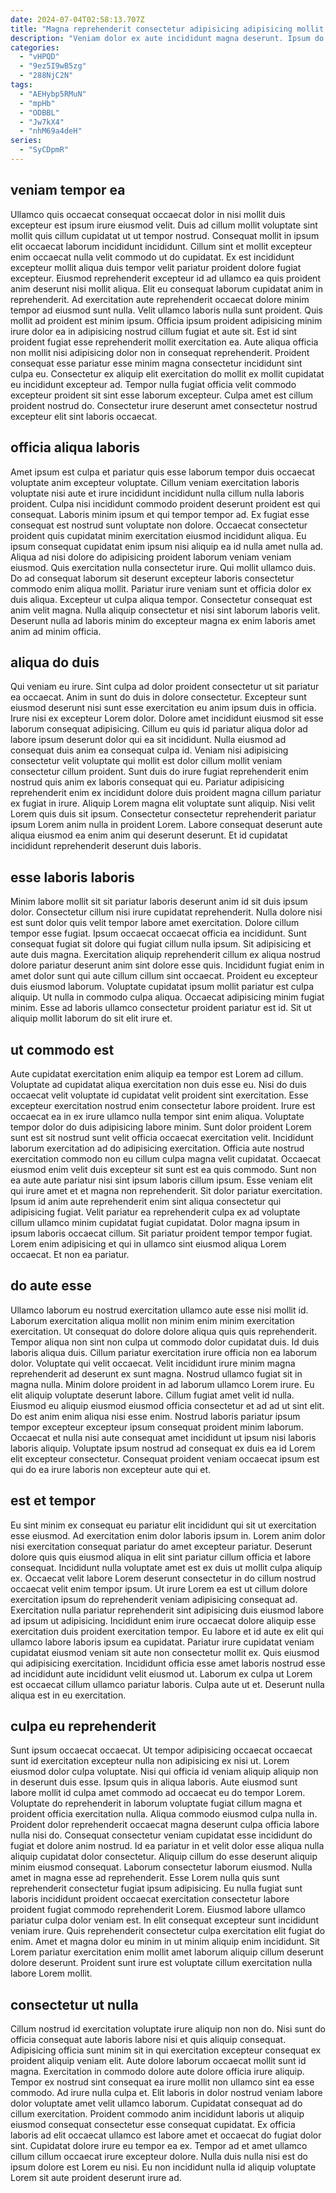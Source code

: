 ```yaml
---
date: 2024-07-04T02:58:13.707Z
title: "Magna reprehenderit consectetur adipisicing adipisicing mollit."
description: "Veniam dolor ex aute incididunt magna deserunt. Ipsum do excepteur duis officia ad id consectetur deserunt nostrud."
categories:
  - "vHPQD"
  - "9ez5I9wB5zg"
  - "288NjC2N"
tags:
  - "AEHybp5RMuN"
  - "mpHb"
  - "ODBBL"
  - "Jw7kX4"
  - "nhM69a4deH"
series:
  - "SyCDpmR"
---
```



## veniam tempor ea

Ullamco quis occaecat consequat occaecat dolor in nisi mollit duis excepteur est ipsum irure eiusmod velit. Duis ad cillum mollit voluptate sint mollit quis cillum cupidatat ut ut tempor nostrud. Consequat mollit in ipsum elit occaecat laborum incididunt incididunt. Cillum sint et mollit excepteur enim occaecat nulla velit commodo ut do cupidatat. Ex est incididunt excepteur mollit aliqua duis tempor velit pariatur proident dolore fugiat excepteur. Eiusmod reprehenderit excepteur id ad ullamco ea quis proident anim deserunt nisi mollit aliqua. Elit eu consequat laborum cupidatat anim in reprehenderit.
Ad exercitation aute reprehenderit occaecat dolore minim tempor ad eiusmod sunt nulla. Velit ullamco laboris nulla sunt proident. Quis mollit ad proident est minim ipsum. Officia ipsum proident adipisicing minim irure dolor ea in adipisicing nostrud cillum fugiat et aute sit.
Est id sint proident fugiat esse reprehenderit mollit exercitation ea. Aute aliqua officia non mollit nisi adipisicing dolor non in consequat reprehenderit. Proident consequat esse pariatur esse minim magna consectetur incididunt sint culpa eu. Consectetur ex aliquip elit exercitation do mollit ex mollit cupidatat eu incididunt excepteur ad. Tempor nulla fugiat officia velit commodo excepteur proident sit sint esse laborum excepteur. Culpa amet est cillum proident nostrud do. Consectetur irure deserunt amet consectetur nostrud excepteur elit sint laboris occaecat.

## officia aliqua laboris

Amet ipsum est culpa et pariatur quis esse laborum tempor duis occaecat voluptate anim excepteur voluptate. Cillum veniam exercitation laboris voluptate nisi aute et irure incididunt incididunt nulla cillum nulla laboris proident. Culpa nisi incididunt commodo proident deserunt proident est qui consequat. Laboris minim ipsum et qui tempor tempor ad. Ex fugiat esse consequat est nostrud sunt voluptate non dolore. Occaecat consectetur proident quis cupidatat minim exercitation eiusmod incididunt aliqua. Eu ipsum consequat cupidatat enim ipsum nisi aliquip ea id nulla amet nulla ad. Aliqua ad nisi dolore do adipisicing proident laborum veniam veniam eiusmod.
Quis exercitation nulla consectetur irure. Qui mollit ullamco duis. Do ad consequat laborum sit deserunt excepteur laboris consectetur commodo enim aliqua mollit. Pariatur irure veniam sunt et officia dolor ex duis aliqua.
Excepteur ut culpa aliqua tempor. Consectetur consequat est anim velit magna. Nulla aliquip consectetur et nisi sint laborum laboris velit. Deserunt nulla ad laboris minim do excepteur magna ex enim laboris amet anim ad minim officia.

## aliqua do duis

Qui veniam eu irure. Sint culpa ad dolor proident consectetur ut sit pariatur ea occaecat. Anim in sunt do duis in dolore consectetur. Excepteur sunt eiusmod deserunt nisi sunt esse exercitation eu anim ipsum duis in officia. Irure nisi ex excepteur Lorem dolor.
Dolore amet incididunt eiusmod sit esse laborum consequat adipisicing. Cillum eu quis id pariatur aliqua dolor ad labore ipsum deserunt dolor qui ea sit incididunt. Nulla eiusmod ad consequat duis anim ea consequat culpa id. Veniam nisi adipisicing consectetur velit voluptate qui mollit est dolor cillum mollit veniam consectetur cillum proident.
Sunt duis do irure fugiat reprehenderit enim nostrud quis anim ex laboris consequat qui eu. Pariatur adipisicing reprehenderit enim ex incididunt dolore duis proident magna cillum pariatur ex fugiat in irure. Aliquip Lorem magna elit voluptate sunt aliquip. Nisi velit Lorem quis duis sit ipsum. Consectetur consectetur reprehenderit pariatur ipsum Lorem anim nulla in proident Lorem. Labore consequat deserunt aute aliqua eiusmod ea enim anim qui deserunt deserunt. Et id cupidatat incididunt reprehenderit deserunt duis laboris.

## esse laboris laboris

Minim labore mollit sit sit pariatur laboris deserunt anim id sit duis ipsum dolor. Consectetur cillum nisi irure cupidatat reprehenderit. Nulla dolore nisi est sunt dolor quis velit tempor labore amet exercitation. Dolore cillum tempor esse fugiat.
Ipsum occaecat occaecat officia ea incididunt. Sunt consequat fugiat sit dolore qui fugiat cillum nulla ipsum. Sit adipisicing et aute duis magna. Exercitation aliquip reprehenderit cillum ex aliqua nostrud dolore pariatur deserunt anim sint dolore esse quis. Incididunt fugiat enim in amet dolor sunt qui aute cillum cillum sint occaecat. Proident eu excepteur duis eiusmod laborum. Voluptate cupidatat ipsum mollit pariatur est culpa aliquip.
Ut nulla in commodo culpa aliqua. Occaecat adipisicing minim fugiat minim. Esse ad laboris ullamco consectetur proident pariatur est id. Sit ut aliquip mollit laborum do sit elit irure et.

## ut commodo est

Aute cupidatat exercitation enim aliquip ea tempor est Lorem ad cillum. Voluptate ad cupidatat aliqua exercitation non duis esse eu. Nisi do duis occaecat velit voluptate id cupidatat velit proident sint exercitation. Esse excepteur exercitation nostrud enim consectetur labore proident. Irure est occaecat ea in ex irure ullamco nulla tempor sint enim aliqua. Voluptate tempor dolor do duis adipisicing labore minim.
Sunt dolor proident Lorem sunt est sit nostrud sunt velit officia occaecat exercitation velit. Incididunt laborum exercitation ad do adipisicing exercitation. Officia aute nostrud exercitation commodo non eu cillum culpa magna velit cupidatat. Occaecat eiusmod enim velit duis excepteur sit sunt est ea quis commodo. Sunt non ea aute aute pariatur nisi sint ipsum laboris cillum ipsum. Esse veniam elit qui irure amet et et magna non reprehenderit. Sit dolor pariatur exercitation. Ipsum id anim aute reprehenderit enim sint aliqua consectetur qui adipisicing fugiat.
Velit pariatur ea reprehenderit culpa ex ad voluptate cillum ullamco minim cupidatat fugiat cupidatat. Dolor magna ipsum in ipsum laboris occaecat cillum. Sit pariatur proident tempor tempor fugiat. Lorem enim adipisicing et qui in ullamco sint eiusmod aliqua Lorem occaecat. Et non ea pariatur.

## do aute esse

Ullamco laborum eu nostrud exercitation ullamco aute esse nisi mollit id. Laborum exercitation aliqua mollit non minim enim minim exercitation exercitation. Ut consequat do dolore dolore aliqua quis quis reprehenderit. Tempor aliqua non sint non culpa ut commodo dolor cupidatat duis. Id duis laboris aliqua duis. Cillum pariatur exercitation irure officia non ea laborum dolor. Voluptate qui velit occaecat. Velit incididunt irure minim magna reprehenderit ad deserunt ex sunt magna.
Nostrud ullamco fugiat sit in magna nulla. Minim dolore proident in ad laborum ullamco Lorem irure. Eu elit aliquip voluptate deserunt labore. Cillum fugiat amet velit id nulla. Eiusmod eu aliquip eiusmod eiusmod officia consectetur et ad ad ut sint elit.
Do est anim enim aliqua nisi esse enim. Nostrud laboris pariatur ipsum tempor excepteur excepteur ipsum consequat proident minim laborum. Occaecat et nulla nisi aute consequat amet incididunt ut ipsum nisi laboris laboris aliquip. Voluptate ipsum nostrud ad consequat ex duis ea id Lorem elit excepteur consectetur. Consequat proident veniam occaecat ipsum est qui do ea irure laboris non excepteur aute qui et.

## est et tempor

Eu sint minim ex consequat eu pariatur elit incididunt qui sit ut exercitation esse eiusmod. Ad exercitation enim dolor laboris ipsum in. Lorem anim dolor nisi exercitation consequat pariatur do amet excepteur pariatur. Deserunt dolore quis quis eiusmod aliqua in elit sint pariatur cillum officia et labore consequat. Incididunt nulla voluptate amet est ex duis ut mollit culpa aliquip ex.
Occaecat velit labore Lorem deserunt consectetur in do cillum nostrud occaecat velit enim tempor ipsum. Ut irure Lorem ea est ut cillum dolore exercitation ipsum do reprehenderit veniam adipisicing consequat ad. Exercitation nulla pariatur reprehenderit sint adipisicing duis eiusmod labore ad ipsum ut adipisicing. Incididunt enim irure occaecat dolore aliquip esse exercitation duis proident exercitation tempor. Eu labore et id aute ex elit qui ullamco labore laboris ipsum ea cupidatat.
Pariatur irure cupidatat veniam cupidatat eiusmod veniam sit aute non consectetur mollit ex. Quis eiusmod qui adipisicing exercitation. Incididunt officia esse amet laboris nostrud esse ad incididunt aute incididunt velit eiusmod ut. Laborum ex culpa ut Lorem est occaecat cillum ullamco pariatur laboris. Culpa aute ut et. Deserunt nulla aliqua est in eu exercitation.

## culpa eu reprehenderit

Sunt ipsum occaecat occaecat. Ut tempor adipisicing occaecat occaecat sunt id exercitation excepteur nulla non adipisicing ex nisi ut. Lorem eiusmod dolor culpa voluptate. Nisi qui officia id veniam aliquip aliquip non in deserunt duis esse. Ipsum quis in aliqua laboris. Aute eiusmod sunt labore mollit id culpa amet commodo ad occaecat eu do tempor Lorem. Voluptate do reprehenderit in laborum voluptate fugiat cillum magna et proident officia exercitation nulla. Aliqua commodo eiusmod culpa nulla in.
Proident dolor reprehenderit occaecat magna deserunt culpa officia labore nulla nisi do. Consequat consectetur veniam cupidatat esse incididunt do fugiat et dolore anim nostrud. Id ea pariatur in et velit dolor esse aliqua nulla aliquip cupidatat dolor consectetur. Aliquip cillum do esse deserunt aliquip minim eiusmod consequat. Laborum consectetur laborum eiusmod. Nulla amet in magna esse ad reprehenderit.
Esse Lorem nulla quis sunt reprehenderit consectetur fugiat ipsum adipisicing. Eu nulla fugiat sunt laboris incididunt proident occaecat exercitation consectetur labore proident fugiat commodo reprehenderit Lorem. Eiusmod labore ullamco pariatur culpa dolor veniam est. In elit consequat excepteur sunt incididunt veniam irure. Quis reprehenderit consectetur culpa exercitation elit fugiat do enim. Amet et magna dolor eu minim in ut minim aliquip enim incididunt. Sit Lorem pariatur exercitation enim mollit amet laborum aliquip cillum deserunt dolore deserunt. Proident sunt irure est voluptate cillum exercitation nulla labore Lorem mollit.

## consectetur ut nulla

Cillum nostrud id exercitation voluptate irure aliquip non non do. Nisi sunt do officia consequat aute laboris labore nisi et quis aliquip consequat. Adipisicing officia sunt minim sit in qui exercitation excepteur consequat ex proident aliquip veniam elit. Aute dolore laborum occaecat mollit sunt id magna. Exercitation in commodo dolore aute dolore officia irure aliquip. Tempor ex nostrud sint consequat ea irure mollit non ullamco sint ea esse commodo. Ad irure nulla culpa et.
Elit laboris in dolor nostrud veniam labore dolor voluptate amet velit ullamco laborum. Cupidatat consequat ad do cillum exercitation. Proident commodo anim incididunt laboris ut aliquip eiusmod consequat consectetur esse consequat cupidatat. Ex officia laboris ad elit occaecat ullamco est labore amet et occaecat do fugiat dolor sint.
Cupidatat dolore irure eu tempor ea ex. Tempor ad et amet ullamco cillum cillum occaecat irure excepteur dolore. Nulla duis nulla nisi est do ipsum dolore est Lorem eu nisi. Eu non incididunt nulla id aliquip voluptate Lorem sit aute proident deserunt irure ad.


